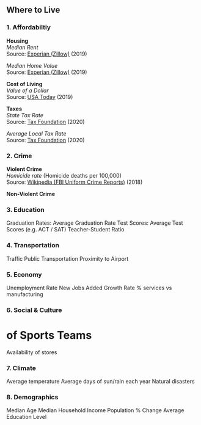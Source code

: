 ## Where to Live

### 1. Affordabiltiy 
**Housing** <br>
*Median Rent* <br>
Source: [Experian (Zillow)](https://www.experian.com/blogs/ask-experian/research/median-rental-rates-for-an-apartment-by-state/) (2019)

*Median Home Value* <br>
Source: [Experian (Zillow)](https://www.experian.com/blogs/ask-experian/research/median-home-values-by-state/) (2019)

**Cost of Living** <br>
*Value of a Dollar* <br>
Source: [USA Today](https://www.usatoday.com/story/money/2019/05/25/us-dollar-how-much-its-worth-value-in-every-state/39501091/) (2019)

**Taxes** <br>
*State Tax Rate* <br>
Source: [Tax Foundation](https://taxfoundation.org/2020-sales-taxes/) (2020)

*Average Local Tax Rate* <br>
Source: [Tax Foundation](https://taxfoundation.org/2020-sales-taxes/) (2020)

### 2. Crime

**Violent Crime** <br>
*Homicide rate* (Homicide deaths per 100,000) <br>
Source: [Wikipedia (FBI Uniform Crime Reports)](https://en.wikipedia.org/wiki/List_of_U.S._states_by_homicide_rate) (2018)

**Non-Violent Crime**

### 3. Education
Graduation Rates: Average Graduation Rate
Test Scores: Average Test Scores (e.g. ACT / SAT)
Teacher-Student Ratio

### 4. Transportation
Traffic
Public Transportation
Proximity to Airport

### 5. Economy
Unemployment Rate
New Jobs Added
Growth Rate
% services vs manufacturing

### 6. Social & Culture
# of Sports Teams
Availability of stores

### 7. Climate
Average temperature
Average days of sun/rain each year
Natural disasters 

### 8. Demographics
Median Age
Median Household Income
Population % Change
Average Education Level
